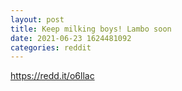 ```yaml
--- 
layout: post 
title: Keep milking boys! Lambo soon 
date: 2021-06-23 1624481092 
categories: reddit 
--- 
```

https://redd.it/o6llac